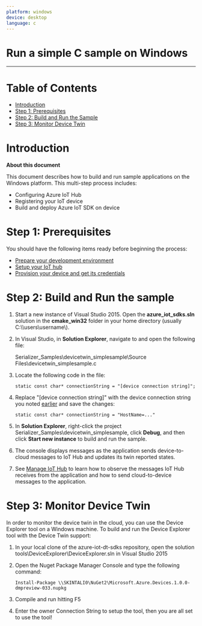 ```yaml
---
platform: windows
device: desktop
language: c
---
```


Run a simple C sample on Windows
===
---

# Table of Contents

-   [Introduction](#Introduction)
-   [Step 1: Prerequisites](#Step-1-Prerequisites)
-   [Step 2: Build and Run the Sample](#Step-2-Build)
-   [Step 3: Monitor Device Twin](#Step-3-Monitor)

<a name="Introduction"></a>
# Introduction

**About this document**

This document describes how to build and run sample applications on the Windows platform. This multi-step process includes:
-   Configuring Azure IoT Hub
-   Registering your IoT device
-   Build and deploy Azure IoT SDK on device

<a name="Step-1-Prerequisites"></a>
# Step 1: Prerequisites

You should have the following items ready before beginning the process:

-   [Prepare your development environment][devbox-setup]
-   [Setup your IoT hub][lnk-setup-iot-hub]
-   [Provision your device and get its credentials][lnk-manage-iot-hub]

<a name="Step-2-Build"></a>
# Step 2: Build and Run the sample

1.  Start a new instance of Visual Studio 2015. Open the **azure_iot_sdks.sln** solution in the **cmake_win32** folder in your home directory (usually C:\\\\users\\username\\).

2.  In Visual Studio, in **Solution Explorer**, navigate to and open the following file:

    Serializer_Samples\\devicetwin_simplesample\Source Files\devicetwin_simplesample.c
    

3.  Locate the following code in the file:

      ```
      static const char* connectionString = "[device connection string]";
      ```

4.  Replace "[device connection string]" with the device connection string you noted [earlier](#Step-1-Prerequisites) and save the changes:

       ```
       static const char* connectionString = "HostName=..."
       ```
       
5.  In **Solution Explorer**, right-click the project Serializer_Samples\\devicetwin_simplesample, click **Debug**, and then click **Start new instance** to build and run the sample. 
    
6.  The console displays messages as the application sends device-to-cloud messages to IoT Hub and updates its twin reported states.

7.   See [Manage IoT Hub][lnk-manage-iot-hub] to learn how to observe the messages IoT Hub receives from the application and how to send cloud-to-device messages to the application.

<a name="Step-3-Monitor"></a>
# Step 3: Monitor Device Twin

In order to monitor the device twin in the cloud, you can use the Device Explorer tool on a Windows machine.
To build and run the Device Explorer tool with the Device Twin support:

1. In your local clone of the azure-iot-dt-sdks repository, open the solution tools\\DeviceExplorer\\DeviceExplorer.sln in Visual Studio 2015
1. Open the Nuget Package Manager Console and type the following command:

   ```
   Install-Package \\SKINTALI0\NuGet2\Microsoft.Azure.Devices.1.0.0-dmpreview-033.nupkg
   ```

1. Compile and run hitting F5
1. Enter the owner Connection String to setup the tool, then you are all set to use the tool!

[lnk-setup-iot-hub]: ../../../doc/setup_iothub.md
[lnk-manage-iot-hub]: ../../../doc/manage_iot_hub.md
[devbox-setup]: ./devbox_setup.md
